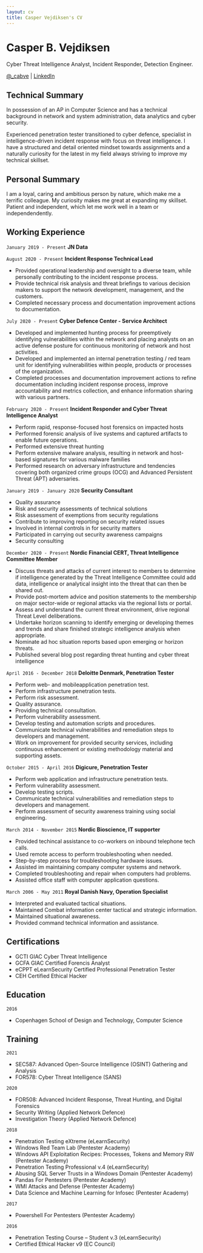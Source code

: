 ```yaml
---
layout: cv
title: Casper Vejdiksen's CV
---
```

# Casper B. Vejdiksen
Cyber Threat Intelligence Analyst, Incident Responder, Detection Engineer.

<div id="webaddress">
<a href="https://twitter.com/_cabve">@_cabve</a>
| <a href="https://www.linkedin.com/in/casper-cyber-defence-detection-response/">LinkedIn</a>
</div>

## Technical Summary

In possession of an AP in Computer Science and has a technical background in network and system administration, data analytics and cyber security. 

Experienced penetration tester transitioned to cyber defence, specialist in intelligence-driven incident response with focus on threat intelligence. I have a structured and detail oriented mindset towards assignments and a naturally curiosity for the latest in my field always striving to improve my technical skillset.

## Personal Summary

I am a loyal, caring and ambitious person by nature, which make me a terrific colleague. My curiosity makes me great at expanding my skillset. Patient and independent, which let me work well in a team or independendently.

## Working Experience

`January 2019 - Present`
__JN Data__

`August 2020 - Present`
__Incident Response Technical Lead__
- Provided operational leadership and oversight to a diverse team, while personally contributing to the incident response process.
- Provide technical risk analysis and threat briefings to various decision makers to support the network development, management, and the customers.
- Completed necessary process and documentation improvement actions to documentation.

`July 2020 - Present`
__Cyber Defence Center - Service Architect__
- Developed and implemented hunting process for preemptively identifying vulnerabilities within the network and placing analysts on an active defense posture for continuous monitoring of network and host activities.
- Developed and implemented an internal penetration testing / red team unit for identifying vulnerabilities within people, products or processes of the organization.
- Completed processes and documentation improvement actions to refine documentation including incident response process, improve accountability and metrics collection, and enhance information sharing with various partners.

`February 2020 - Present`
__Incident Responder and Cyber Threat Intelligence Analyst__
- Perform rapid, response-focused host forensics on impacted hosts
- Performed forensic analysis of live systems and captured artifacts to enable future operations.
- Performed extensive threat hunting
- Perform extensive malware analysis, resulting in network and host-based signatures for various malware families
- Performed research on adversary infrastructure and tendencies covering both organized crime groups (OCG) and Advanced Persistent Threat (APT) adversaries.

`January 2019 - January 2020`
__Security Consultant__
* Quality assurance
* Risk and security assessments of technical solutions
* Risk assessment of exemptions from security regulations
* Contribute to improving reporting on security related issues
* Involved in internal controls in for security matters
* Participated in carrying out security awareness campaigns
* Security consulting

`December 2020 - Present`
__Nordic Financial CERT, Threat Intelligence Committee Member__
* Discuss threats and attacks of current interest to members to determine if intelligence generated by the Threat Intelligence Committee could add data, intelligence or analytical insight into the threat that can then be shared out.
* Provide post-mortem advice and position statements to the membership on major sector-wide or regional attacks via the regional lists or portal.
* Assess and understand the current threat environment, drive regional Threat Level deliberations.
* Undertake horizon scanning to identify emerging or developing themes and trends and share finished strategic intelligence analysis when appropriate.
* Nominate ad hoc situation reports based upon emerging or horizon threats.
* Published several blog post regarding threat hunting and cyber threat intelligence

`April 2016 - December 2018`
__Deloitte Denmark, Penetration Tester__
* Perform web- and mobileapplication penetration test. 
* Perform infrastructure penetration tests. 
* Perform risk assessment. 
* Quality assurance. 
* Providing technical consultation. 
* Perform vulnerability assessment. 
* Develop testing and automation scripts and procedures. 
* Communicate technical vulnerabilities and remediation steps to developers and management. 
* Work on improvement for provided security services, including continuous enhancement or existing methodology material and supporting assets. 

`October 2015 - April 2016`
__Digicure, Penetration Tester__
* Perform web application and infrastructure penetration tests. 
* Perform vulnerability assessment. 
* Develop testing scripts. 
* Communicate technical vulnerabilities and remediation steps to developers and management. 
* Perform assessment of security awareness training using social engineering. 

`March 2014 - November 2015`
__Nordic Bioscience, IT supporter__
* Provided techincal assistance to co-workers on inbound telephone tech calls. 
* Used remote access to perform troubleshooting when needed. 
* Step-by-step process for troubleshooting hardware issues. 
* Assisted im maintaining company computer systems and network. 
* Completed troubleshooting and repair when computers had problems. 
* Assisted office staff with computer application questions. 

`March 2006 - May 2011`
__Royal Danish Navy, Operation Specialist__
* Interpreted and evaluated tactical situations. 
* Maintained Combat information center tactical and strategic information. 
* Maintained situational awareness.
* Provided command technical information and assistance. 

## Certifications

- GCTI GIAC Cyber Threat Intelligence
- GCFA GIAC Certified Forencis Analyst
- eCPPT eLearnSecurity Certified Professional Penetration Tester
- CEH Certified Ethical Hacker 

## Education
`2016`
- Copenhagen School of Design and Technology, Computer Science

## Training

`2021`
- SEC587: Advanced Open-Source Intelligence (OSINT) Gathering and Analysis
- FOR578: Cyber Threat Intelligence (SANS)

`2020`
- FOR508: Advanced Incident Response, Threat Hunting, and Digital Forensics
- Security Writing (Applied Network Defence)
- Investigation Theory (Applied Network Defence)

`2018`
- Penetration Testing eXtreme (eLearnSecurity) 
- Windows Red Team Lab (Pentester Academy) 
- Windows API Exploitation Recipes: Processes, Tokens and Memory RW (Pentester Academy) 
- Penetration Testing Professional v.4 (eLearnSecurity) 
- Abusing SQL Server Trusts in a Windows Domain (Pentester Academy) 
- Pandas For Pentesters (Pentester Academy) 
- WMI Attacks and Defense (Pentester Academy) 
- Data Science and Machine Learning for Infosec (Pentester Academy) 

`2017`
- Powershell For Pentesters (Pentester Academy) 

`2016`
- Penetration Testing Course – Student v.3 (eLearnSecurity) 
- Certified Ethical Hacker v9 (EC Council)

<!-- ### Footer

Last updated: November 2021 -->


